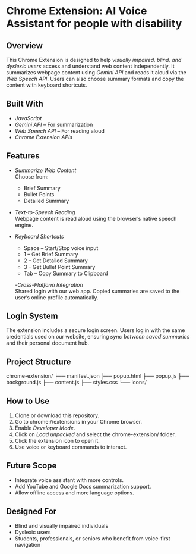 #  Chrome Extension: AI Voice Assistant for people with disability

## Overview

This Chrome Extension is designed to help *visually impaired, blind, and dyslexic users* access and understand web content independently. It summarizes webpage content using *Gemini API* and reads it aloud via the *Web Speech API*. Users can also choose summary formats and copy the content with keyboard shortcuts.

## Built With

- *JavaScript*
- *Gemini API* – For summarization
- *Web Speech API* – For reading aloud
- *Chrome Extension APIs*

## Features

- *Summarize Web Content*  
  Choose from:
  - Brief Summary
  - Bullet Points
  - Detailed Summary

- *Text-to-Speech Reading*  
  Webpage content is read aloud using the browser’s native speech engine.

- *Keyboard Shortcuts* 
  - Space – Start/Stop voice input
  - 1 – Get Brief Summary
  - 2 – Get Detailed Summary
  - 3 – Get Bullet Point Summary
  - Tab – Copy Summary to Clipboard

  -*Cross-Platform Integration*  
  Shared login with our web app. Copied summaries are saved to the user’s online profile automatically.

##  Login System

The extension includes a secure login screen. Users log in with the same credentials used on our website, ensuring *sync between saved summaries* and their personal document hub.

## Project Structure
chrome-extension/
├── manifest.json
├── popup.html
├── popup.js
├── background.js
├── content.js
├── styles.css
└── icons/
##  How to Use

1. Clone or download this repository.
2. Go to chrome://extensions in your Chrome browser.
3. Enable *Developer Mode*.
4. Click on *Load unpacked* and select the chrome-extension/ folder.
5. Click the extension icon to open it.
6. Use voice or keyboard commands to interact.

## Future Scope

- Integrate voice assistant with more controls.
- Add YouTube and Google Docs summarization support.
- Allow offline access and more language options.

## Designed For

- Blind and visually impaired individuals  
- Dyslexic users  
- Students, professionals, or seniors who benefit from voice-first navigation
